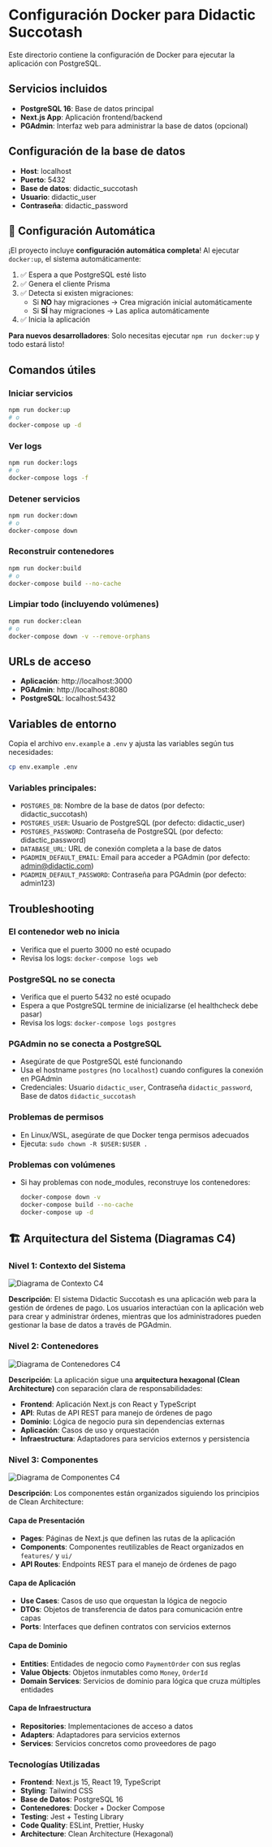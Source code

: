 # Configuración Docker para Didactic Succotash

Este directorio contiene la configuración de Docker para ejecutar la aplicación con PostgreSQL.

## Servicios incluidos

- **PostgreSQL 16**: Base de datos principal
- **Next.js App**: Aplicación frontend/backend
- **PGAdmin**: Interfaz web para administrar la base de datos (opcional)

## Configuración de la base de datos

- **Host**: localhost
- **Puerto**: 5432
- **Base de datos**: didactic_succotash
- **Usuario**: didactic_user
- **Contraseña**: didactic_password

## 🚀 Configuración Automática

¡El proyecto incluye **configuración automática completa**! Al ejecutar `docker:up`, el sistema automáticamente:

1. ✅ Espera a que PostgreSQL esté listo
2. ✅ Genera el cliente Prisma
3. ✅ Detecta si existen migraciones:
   - Si **NO** hay migraciones → Crea migración inicial automáticamente
   - Si **SÍ** hay migraciones → Las aplica automáticamente
4. ✅ Inicia la aplicación

**Para nuevos desarrolladores**: Solo necesitas ejecutar `npm run docker:up` y todo estará listo!

## Comandos útiles

### Iniciar servicios

```bash
npm run docker:up
# o
docker-compose up -d
```

### Ver logs

```bash
npm run docker:logs
# o
docker-compose logs -f
```

### Detener servicios

```bash
npm run docker:down
# o
docker-compose down
```

### Reconstruir contenedores

```bash
npm run docker:build
# o
docker-compose build --no-cache
```

### Limpiar todo (incluyendo volúmenes)

```bash
npm run docker:clean
# o
docker-compose down -v --remove-orphans
```

## URLs de acceso

- **Aplicación**: http://localhost:3000
- **PGAdmin**: http://localhost:8080
- **PostgreSQL**: localhost:5432

## Variables de entorno

Copia el archivo `env.example` a `.env` y ajusta las variables según tus necesidades:

```bash
cp env.example .env
```

### Variables principales:

- `POSTGRES_DB`: Nombre de la base de datos (por defecto: didactic_succotash)
- `POSTGRES_USER`: Usuario de PostgreSQL (por defecto: didactic_user)
- `POSTGRES_PASSWORD`: Contraseña de PostgreSQL (por defecto: didactic_password)
- `DATABASE_URL`: URL de conexión completa a la base de datos
- `PGADMIN_DEFAULT_EMAIL`: Email para acceder a PGAdmin (por defecto: admin@didactic.com)
- `PGADMIN_DEFAULT_PASSWORD`: Contraseña para PGAdmin (por defecto: admin123)

## Troubleshooting

### El contenedor web no inicia

- Verifica que el puerto 3000 no esté ocupado
- Revisa los logs: `docker-compose logs web`

### PostgreSQL no se conecta

- Verifica que el puerto 5432 no esté ocupado
- Espera a que PostgreSQL termine de inicializarse (el healthcheck debe pasar)
- Revisa los logs: `docker-compose logs postgres`

### PGAdmin no se conecta a PostgreSQL

- Asegúrate de que PostgreSQL esté funcionando
- Usa el hostname `postgres` (no `localhost`) cuando configures la conexión en PGAdmin
- Credenciales: Usuario `didactic_user`, Contraseña `didactic_password`, Base de datos `didactic_succotash`

### Problemas de permisos

- En Linux/WSL, asegúrate de que Docker tenga permisos adecuados
- Ejecuta: `sudo chown -R $USER:$USER .`

### Problemas con volúmenes

- Si hay problemas con node_modules, reconstruye los contenedores:
  ```bash
  docker-compose down -v
  docker-compose build --no-cache
  docker-compose up -d
  ```

## 🏗️ Arquitectura del Sistema (Diagramas C4)

### Nivel 1: Contexto del Sistema

![Diagrama de Contexto C4](docs/c4-context-diagram.svg)

**Descripción**: El sistema Didactic Succotash es una aplicación web para la gestión de órdenes de pago. Los usuarios interactúan con la aplicación web para crear y administrar órdenes, mientras que los administradores pueden gestionar la base de datos a través de PGAdmin.

### Nivel 2: Contenedores

![Diagrama de Contenedores C4](docs/c4-container-diagram.svg)

**Descripción**: La aplicación sigue una **arquitectura hexagonal (Clean Architecture)** con separación clara de responsabilidades:

- **Frontend**: Aplicación Next.js con React y TypeScript
- **API**: Rutas de API REST para manejo de órdenes de pago
- **Dominio**: Lógica de negocio pura sin dependencias externas
- **Aplicación**: Casos de uso y orquestación
- **Infraestructura**: Adaptadores para servicios externos y persistencia

### Nivel 3: Componentes

![Diagrama de Componentes C4](docs/c4-component-diagram.svg)

**Descripción**: Los componentes están organizados siguiendo los principios de Clean Architecture:

#### Capa de Presentación

- **Pages**: Páginas de Next.js que definen las rutas de la aplicación
- **Components**: Componentes reutilizables de React organizados en `features/` y `ui/`
- **API Routes**: Endpoints REST para el manejo de órdenes de pago

#### Capa de Aplicación

- **Use Cases**: Casos de uso que orquestan la lógica de negocio
- **DTOs**: Objetos de transferencia de datos para comunicación entre capas
- **Ports**: Interfaces que definen contratos con servicios externos

#### Capa de Dominio

- **Entities**: Entidades de negocio como `PaymentOrder` con sus reglas
- **Value Objects**: Objetos inmutables como `Money`, `OrderId`
- **Domain Services**: Servicios de dominio para lógica que cruza múltiples entidades

#### Capa de Infraestructura

- **Repositories**: Implementaciones de acceso a datos
- **Adapters**: Adaptadores para servicios externos
- **Services**: Servicios concretos como proveedores de pago

### Tecnologías Utilizadas

- **Frontend**: Next.js 15, React 19, TypeScript
- **Styling**: Tailwind CSS
- **Base de Datos**: PostgreSQL 16
- **Contenedores**: Docker + Docker Compose
- **Testing**: Jest + Testing Library
- **Code Quality**: ESLint, Prettier, Husky
- **Architecture**: Clean Architecture (Hexagonal)
